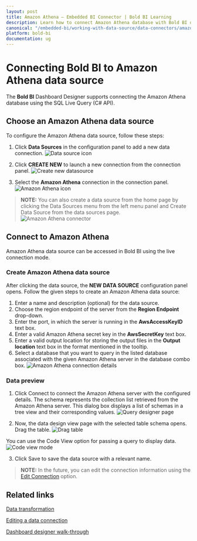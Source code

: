 ```yaml
---
layout: post
title: Amazon Athena – Embedded BI Connector | Bold BI Learning
description: Learn how to connect Amazon Athena database with Bold BI deployed in your server and create data source.
canonical: "/embedded-bi/working-with-data-source/data-connectors/amazon-athena/"
platform: bold-bi
documentation: ug
---
```


# Connecting Bold BI to Amazon Athena data source
The **Bold BI** Dashboard Designer supports connecting the Amazon Athena database using the SQL Live Query (C# API).

## Choose an Amazon Athena data source
To configure the Amazon Athena data source, follow these steps: 
1.  Click **Data Sources** in the configuration panel to add a new data connection.
![Data source icon](/static/assets/embedded/working-with-datasource/data-connectors/images/amazon-athena/data-sources-icon.png#max-width=60%)

2. Click **CREATE NEW** to launch a new connection from the connection panel.
![Create new datasource](/static/assets/embedded/working-with-datasource/data-connectors/images/amazon-athena/create-new-datasource.png#max-width=60%)

3. Select the **Amazon Athena** connection in the connection panel.
![Amazon Athena icon](/static/assets/embedded/working-with-datasource/data-connectors/images/amazon-athena/amazon-athena-icon.png#max-width=60%)

>**NOTE:** You can also create a data source from the home page by clicking the Data Sources menu from the left menu panel and Create Data Source from the data sources page.
![Amazon Athena connector](/static/assets/embedded/working-with-datasource/data-connectors/images/amazon-athena/athena-select-connector.png#max-width=90%)

## Connect to Amazon Athena
Amazon Athena data source can be accessed in Bold BI using the live connection mode.

### Create Amazon Athena data source
After clicking the data source, the **NEW DATA SOURCE** configuration panel opens. Follow the given steps to create an Amazon Athena data source: 
1.	Enter a name and description (optional) for the data source. 
2.	Choose the region endpoint of the server from the **Region Endpoint** drop-down.
3.	Enter the port, in which the server is running in the **AwsAccessKeyID** text box.
4.	Enter a valid Amazon Athena secret key in the **AwsSecretKey** text box. 
5.	Enter a valid output location for storing the output files in the **Output location** text box in the format mentioned in the tooltip.
6.	Select a database that you want to query in the listed database associated with the given Amazon Athena server in the database combo box.
![Amazon Athena connection details](/static/assets/embedded/working-with-datasource/data-connectors/images/amazon-athena/athena-connection-details.png#max-width=60%)

### Data preview
1.	Click Connect to connect the Amazon Athena server with the configured details. The schema represents the collection list retrieved from the Amazon Athena server. This dialog box displays a list of schemas in a tree view and their corresponding values.
![Query designer page](/static/assets/embedded/working-with-datasource/data-connectors/images/amazon-athena/athena-query-designer.png#max-width=100%)

2.	Now, the data design view page with the selected table schema opens. Drag the table.
![Drag table](/static/assets/embedded/working-with-datasource/data-connectors/images/amazon-athena/drag-table.png#max-width=100%)
 
You can use the Code View option for passing a query to display data.
![Code view mode](/static/assets/embedded/working-with-datasource/data-connectors/images/amazon-athena/code-view-mode.png#max-width=100%)

3.	Click Save to save the data source with a relevant name.

>**NOTE:** In the future, you can edit the connection information using the [Edit Connection](https://help.syncfusion.com/bold-bi/editing-a-data-connection) option.

## Related links
[Data transformation](/embedded-bi/working-with-data-source/transforming-data/joining-table/)

[Editing a data connection](/embedded-bi/working-with-data-source/editing-a-data-connection/)

[Dashboard designer walk-through](/embedded-bi/getting-started/quick-start/)



